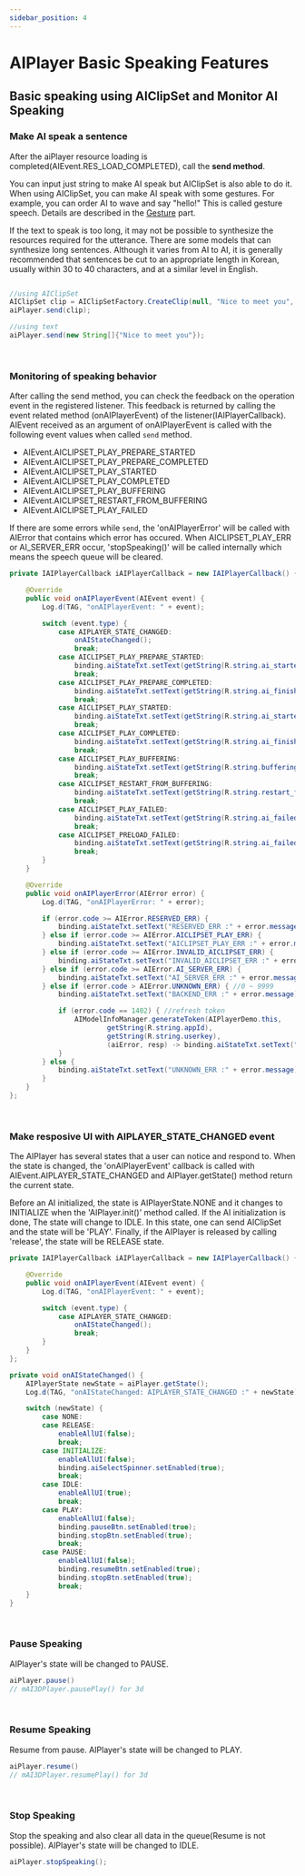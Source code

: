 ```yaml
---
sidebar_position: 4
---
```


# AIPlayer Basic Speaking Features

## Basic speaking using AIClipSet and Monitor AI Speaking

### Make AI speak a sentence

After the aiPlayer resource loading is completed(AIEvent.RES_LOAD_COMPLETED), call the **send method**.

You can input just string to make AI speak but AIClipSet is also able to do it. When using AIClipSet, you can make AI speak with some gestures. For example, you can order AI to wave and say "hello!" This is called gesture speech. Details are described in the [Gesture](advanced-features.md#gestures) part.

If the text to speak is too long, it may not be possible to synthesize the resources required for the utterance. There are some models that can synthesize long sentences. Although it varies from AI to AI, it is generally recommended that sentences be cut to an appropriate length in Korean, usually within 30 to 40 characters, and at a similar level in English.

```java

//using AIClipSet
AIClipSet clip = AIClipSetFactory.CreateClip(null, "Nice to meet you", null)
aiPlayer.send(clip);

//using text
aiPlayer.send(new String[]{"Nice to meet you"});

```

<br/>

### Monitoring of speaking behavior

After calling the send method, you can check the feedback on the operation event in the registered listener. This feedback is returned by calling the event related method (onAIPlayerEvent) of the listener(IAIPlayerCallback). AIEvent received as an argument of onAIPlayerEvent is called with the following event values when called `send` method.

- AIEvent.AICLIPSET_PLAY_PREPARE_STARTED
- AIEvent.AICLIPSET_PLAY_PREPARE_COMPLETED
- AIEvent.AICLIPSET_PLAY_STARTED
- AIEvent.AICLIPSET_PLAY_COMPLETED
- AIEvent.AICLIPSET_PLAY_BUFFERING
- AIEvent.AICLIPSET_RESTART_FROM_BUFFERING
- AIEvent.AICLIPSET_PLAY_FAILED

If there are some errors while `send`, the 'onAIPlayerError' will be called with AIError that contains which error has occured. When AICLIPSET_PLAY_ERR or AI_SERVER_ERR occur, 'stopSpeaking()' will be called internally which means the speech queue will be cleared.

```java
private IAIPlayerCallback iAIPlayerCallback = new IAIPlayerCallback() {

    @Override
    public void onAIPlayerEvent(AIEvent event) {
        Log.d(TAG, "onAIPlayerEvent: " + event);

        switch (event.type) {
            case AIPLAYER_STATE_CHANGED:
                onAIStateChanged();
                break;
            case AICLIPSET_PLAY_PREPARE_STARTED:
                binding.aiStateTxt.setText(getString(R.string.ai_started_preparation_to_speak));
                break;
            case AICLIPSET_PLAY_PREPARE_COMPLETED:
                binding.aiStateTxt.setText(getString(R.string.ai_finished_preparation_to_speak));
                break;
            case AICLIPSET_PLAY_STARTED:
                binding.aiStateTxt.setText(getString(R.string.ai_started_speaking));
                break;
            case AICLIPSET_PLAY_COMPLETED:
                binding.aiStateTxt.setText(getString(R.string.ai_finished_speaking));
                break;
            case AICLIPSET_PLAY_BUFFERING:
                binding.aiStateTxt.setText(getString(R.string.buffering));
                break;
            case AICLIPSET_RESTART_FROM_BUFFERING:
                binding.aiStateTxt.setText(getString(R.string.restart_from_buffering));
                break;
            case AICLIPSET_PLAY_FAILED:
                binding.aiStateTxt.setText(getString(R.string.ai_failed_to_play));
                break;
            case AICLIPSET_PRELOAD_FAILED:
                binding.aiStateTxt.setText(getString(R.string.ai_failed_to_preload));
                break;
        }
    }

    @Override
    public void onAIPlayerError(AIError error) {
        Log.d(TAG, "onAIPlayerError: " + error);

        if (error.code >= AIError.RESERVED_ERR) {
            binding.aiStateTxt.setText("RESERVED_ERR :" + error.message);
        } else if (error.code >= AIError.AICLIPSET_PLAY_ERR) {
            binding.aiStateTxt.setText("AICLIPSET_PLAY_ERR :" + error.message);
        } else if (error.code >= AIError.INVALID_AICLIPSET_ERR) {
            binding.aiStateTxt.setText("INVALID_AICLIPSET_ERR :" + error.message);
        } else if (error.code >= AIError.AI_SERVER_ERR) {
            binding.aiStateTxt.setText("AI_SERVER_ERR :" + error.message);
        } else if (error.code > AIError.UNKNOWN_ERR) { //0 ~ 9999
            binding.aiStateTxt.setText("BACKEND_ERR :" + error.message);

            if (error.code == 1402) { //refresh token
                AIModelInfoManager.generateToken(AIPlayerDemo.this,
                        getString(R.string.appId),
                        getString(R.string.userkey),
                        (aiError, resp) -> binding.aiStateTxt.setText("Token ref finished " + resp));
            }
        } else {
            binding.aiStateTxt.setText("UNKNOWN_ERR :" + error.message);
        }
    }
};
```

<br/>

### Make resposive UI with AIPLAYER_STATE_CHANGED event

The AIPlayer has several states that a user can notice and respond to. When the state is changed, the 'onAIPlayerEvent' callback is called with AIEvent.AIPLAYER_STATE_CHANGED and AIPlayer.getState() method return the current state.

Before an AI initialized, the state is AIPlayerState.NONE and it changes to INITIALIZE when the 'AIPlayer.init()' method called. If the AI initialization is done, The state will change to IDLE. In this state, one can send AIClipSet and the state will be 'PLAY'. Finally, if the AIPlayer is released by calling 'release', the state will be RELEASE state.

```java
private IAIPlayerCallback iAIPlayerCallback = new IAIPlayerCallback() {

    @Override
    public void onAIPlayerEvent(AIEvent event) {
        Log.d(TAG, "onAIPlayerEvent: " + event);

        switch (event.type) {
            case AIPLAYER_STATE_CHANGED:
                onAIStateChanged();
                break;
        }
    }
};

private void onAIStateChanged() {
    AIPlayerState newState = aiPlayer.getState();
    Log.d(TAG, "onAIStateChanged: AIPLAYER_STATE_CHANGED :" + newState);

    switch (newState) {
        case NONE:
        case RELEASE:
            enableAllUI(false);
            break;
        case INITIALIZE:
            enableAllUI(false);
            binding.aiSelectSpinner.setEnabled(true);
            break;
        case IDLE:
            enableAllUI(true);
            break;
        case PLAY:
            enableAllUI(false);
            binding.pauseBtn.setEnabled(true);
            binding.stopBtn.setEnabled(true);
            break;
        case PAUSE:
            enableAllUI(false);
            binding.resumeBtn.setEnabled(true);
            binding.stopBtn.setEnabled(true);
            break;
    }
}
```

<br/>

### Pause Speaking

AIPlayer's state will be changed to PAUSE.

```java
aiPlayer.pause()
// mAI3DPlayer.pausePlay() for 3d
```

<br/>

### Resume Speaking

Resume from pause. AIPlayer's state will be changed to PLAY.

```java
aiPlayer.resume()
// mAI3DPlayer.resumePlay() for 3d
```

<br/>

### Stop Speaking

Stop the speaking and also clear all data in the queue(Resume is not possible). AIPlayer's state will be changed to IDLE.

```java
aiPlayer.stopSpeaking();
```
